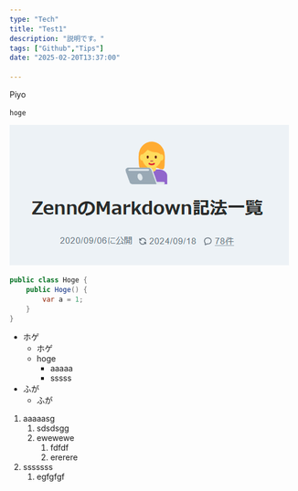 ```yaml
---
type: "Tech"
title: "Test1"
description: "説明です。"
tags: ["Github","Tips"]
date: "2025-02-20T13:37:00"

---
```


Piyo

`hoge` 



![](./1D23DE33AE6374A1A3D75C2F404DABDC.png)



```csharp
public class Hoge { 
    public Hoge() {
        var a = 1;
    }
}
```




* ホゲ
    * ホゲ
    * hoge
        * aaaaa
        * sssss
* ふが
    * ふが


1. aaaaasg
    1. sdsdsgg
    1. ewewewe
        1. fdfdf
        1. ererere
1. sssssss
    1. egfgfgf
